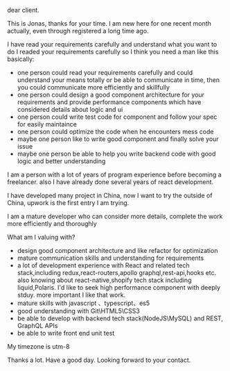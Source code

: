 dear client.

This is Jonas, thanks for your time.
I am new here for one recent month actually, even through registered a long time ago.

I have read your requirements carefully and understand what you want to do
I readed your requirements carefully so I think you need a man like this basically:
- one person could read your requirements carefully and could understand your means totally or be able to communicate in time, then you could communicate more efficiently and skillfully
- one person could design a good component architecture for your requirements and provide performance components which have considered details about logic and ui 
- one person could write test code for component and follow your spec for easily maintaince
- one person could optimize the code when he encounters mess code
- maybe one person like to write good component and finally solve your issue
- maybe one person be able to help you write backend code with good logic and better understanding

I am a person with a lot of years of program experience before becoming a freelancer. also I have already done several years of react development.  

I have developed many project in China, now I want to try the outside of China, upwork is the first entry I am trying.

I am a mature developer who can consider more details, complete the work more efficiently and thoroughly

What am I valuing with?

- design good component architecture and like refactor for optimization 
- mature communication skills and understanding for requirements
- a lot of development experience with React and related tech stack,including redux,react-routers,apollo graphql,rest-api,hooks etc. also knowing about react-native,shopify tech stack including liquid,Polaris. I'd like to seek high performance component with deeply stduy. more important I like that work.
- mature skills with javascript 、typescript、es5
- good understanding with Git\HTML5\CSS3
- be able to develop with backend tech stack(NodeJS\MySQL) and REST, GraphQL APIs 
- be able to write front end unit test

My timezone is utm-8

Thanks a lot. Have a good day. Looking forward to your contact.


